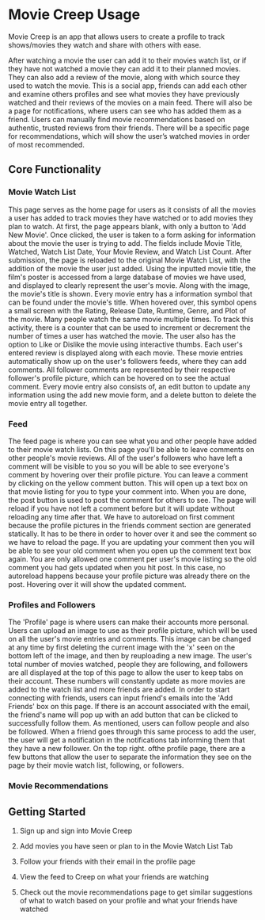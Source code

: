 # Movie Creep Usage
Movie Creep is an app that allows users to create a profile to track shows/movies they watch and share with others with ease. 

After watching a movie the user can add it to their movies watch list, or if they have not watched a movie they can add it to their planned movies. They can also add a review of the movie, along with which source they used to watch the movie. This is a social app, friends can add each other and examine others profiles and see what movies they have previously watched and their reviews of the movies on a main feed. There will also be a page for notifications, where users can see who has added them as a friend. Users can manually find movie recommendations based on authentic, trusted reviews from their friends. There will be a specific page for recommendations, which will show the user’s watched movies in order of most recommended. 

## Core Functionality

### Movie Watch List
This page serves as the home page for users as it consists of all the movies a user has added to track movies they have watched or to add movies they plan to watch. At first, the page appears blank, with only a button to 'Add New Movie'. Once clicked, the user is taken to a form asking for information about the movie the user is trying to add. The fields include Movie Title, Watched, Watch List Date, Your Movie Review, and Watch List Count. After submission, the page is reloaded to the original Movie Watch List, with the addition of the movie the user just added. Using the inputted movie title, the film's poster is accessed from a large database of movies we have used, and displayed to clearly represent the user's movie. Along with the image, the movie's title is shown. Every movie entry has a information symbol that can be found under the movie's title. When hovered over, this symbol opens a small screen with the Rating, Release Date, Runtime, Genre, and Plot of the movie. Many people watch the same movie multiple times. To track this activity, there is a counter that can be used to increment or decrement the number of times a user has watched the movie. The user also has the option to Like or Dislike the movie using interactive thumbs. Each user's entered review is displayed along with each movie. These movie entries automatically show up on the user's followers feeds, where they can add comments. All follower comments are represented by their respective follower's profile picture, which can be hovered on to see the actual comment. Every movie entry also consists of, an edit button to update any information using the add new movie form, and a delete button to delete the movie entry all together.

### Feed
The feed page is where you can see what you and other people have added to their movie watch lists. On this page you'll be able to leave comments on other people's movie reviews. All of the user's followers who have left a comment will be visible to you so you will be able to see everyone's comment by hovering over their profile picture. You can leave a comment by clicking on the yellow comment button. This will open up a text box on that movie listing for you to type your comment into. When you are done, the post button is used to post the comment for others to see. The page will reload if you have not left a comment before but it will update without reloading any time after that. We have to autoreload on first comment because the profile pictures in the friends comment section are generated statically. It has to be there in order to hover over it and see the comment so we have to reload the page. If you are updating your comment then you will be able to see your old comment when you open up the comment text box again. You are only allowed one comment per user's movie listing so the old comment you had gets updated when you hit post. In this case, no autoreload happens because your profile picture was already there on the post. Hovering over it will show the updated comment.

### Profiles and Followers
The 'Profile' page is where users can make their accounts more personal. Users can upload an image to use as their profile picture, which will be used on all the user's movie entries and comments. This image can be changed at any time by first deleting the current image with the 'x' seen on the bottom left of the image, and then by reuploading a new image. The user's total number of movies watched, people they are following, and followers are all displayed at the top of this page to allow the user to keep tabs on their account. These numbers will constantly update as more movies are added to the watch list and more friends are added. In order to start connecting with friends, users can input friend's emails into the 'Add Friends' box on this page. If there is an account associated with the email, the friend's name will pop up with an add button that can be clicked to successfully follow them. As mentioned, users can follow people and also be followed. When a friend goes through this same process to add the user, the user will get a notification in the notifications tab informing them that they have a new follower. On the top right. ofthe profile page, there are a few buttons that allow the user to separate the information they see on the page by their movie watch list, following, or followers.

### Movie Recommendations


## Getting Started
1. Sign up and sign into Movie Creep

2. Add movies you have seen or plan to in the Movie Watch List Tab

3. Follow your friends with their email in the profile page

4. View the feed to Creep on what your friends are watching

5. Check out the movie recommendations page to get similar suggestions of what to watch based on your profile and what your friends have watched



